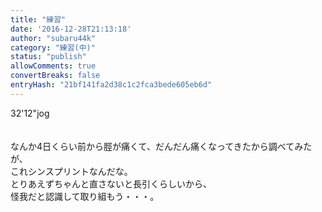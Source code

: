 ```yaml
---
title: "練習"
date: '2016-12-28T21:13:18'
author: "subaru44k"
category: "練習(中)"
status: "publish"
allowComments: true
convertBreaks: false
entryHash: "21bf141fa2d38c1c2fca3bede605eb6d"
---
```

32'12"jog<br>
<br>
<br>
なんか4日くらい前から脛が痛くて、だんだん痛くなってきたから調べてみたが、<br>
これシンスプリントなんだな。<br>
とりあえずちゃんと直さないと長引くらしいから、<br>
怪我だと認識して取り組もう・・・。
